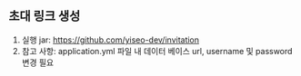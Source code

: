 ## 초대 링크 생성 
1. 실행 jar: https://github.com/yiseo-dev/invitation
2. 참고 사항: application.yml 파일 내 데이터 베이스 url, username 및 password 변경 필요
